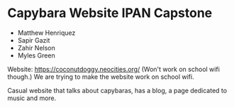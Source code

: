 # Capybara Website IPAN Capstone
* Matthew Henriquez
* Sapir Gazit
* Zahir Nelson
* Myles Green

Website: https://coconutdoggy.neocities.org/
(Won't work on school wifi though.)
We are trying to make the website work on school wifi.

Casual website that talks about capybaras, has a blog, a page dedicated to music and more.
 
